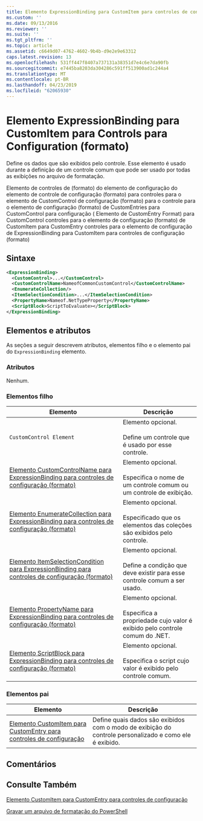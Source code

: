 ```yaml
---
title: Elemento ExpressionBinding para CustomItem para controles de configuração (formato) | Microsoft Docs
ms.custom: ''
ms.date: 09/13/2016
ms.reviewer: ''
ms.suite: ''
ms.tgt_pltfrm: ''
ms.topic: article
ms.assetid: c6649d07-4762-4602-9b4b-d9e2e9e63312
caps.latest.revision: 13
ms.openlocfilehash: 531ff447f8407a737131a38351d7e4c6e7da90fb
ms.sourcegitcommit: e7445ba8203da304286c591ff513900ad1c244a4
ms.translationtype: MT
ms.contentlocale: pt-BR
ms.lasthandoff: 04/23/2019
ms.locfileid: "62065930"
---
```

# <a name="expressionbinding-element-for-customitem-for-controls-for-configuration-format"></a>Elemento ExpressionBinding para CustomItem para Controls para Configuration (formato)

Define os dados que são exibidos pelo controle. Esse elemento é usado durante a definição de um controle comum que pode ser usado por todas as exibições no arquivo de formatação.

Elemento de controles de (formato) do elemento de configuração do elemento de controle de configuração (formato) para controles para o elemento de CustomControl de configuração (formato) para o controle para o elemento de configuração (formato) de CustomEntries para CustomControl para configuração ( Elemento de CustomEntry Format) para CustomControl controles para o elemento de configuração (formato) de CustomItem para CustomEntry controles para o elemento de configuração de ExpressionBinding para CustomItem para controles de configuração (formato)

## <a name="syntax"></a>Sintaxe

```xml
<ExpressionBinding>
  <CustomControl>...</CustomControl>
  <CustomControlName>NameofCommonCustomControl</CustomControlName>
  <EnumerateCollection/>
  <ItemSelectionCondition>...</ItemSelectionCondition>
  <PropertyName>Nameof.NetTypeProperty</PropertyName>
  <ScriptBlock>ScriptToEvaluate></ScriptBlock>
</ExpressionBinding>
```

## <a name="attributes-and-elements"></a>Elementos e atributos

As seções a seguir descrevem atributos, elementos filho e o elemento pai do `ExpressionBinding` elemento.

### <a name="attributes"></a>Atributos

Nenhum.

### <a name="child-elements"></a>Elementos filho

|Elemento|Descrição|
|-------------|-----------------|
|`CustomControl Element`|Elemento opcional.<br /><br /> Define um controle que é usado por esse controle.|
|[Elemento CustomControlName para ExpressionBinding para controles de configuração (formato)](./customcontrolname-element-for-expressionbinding-for-controls-for-configuration-format.md)|Elemento opcional.<br /><br /> Especifica o nome de um controle comum ou um controle de exibição.|
|[Elemento EnumerateCollection para ExpressionBinding para controles de configuração (formato)](./enumeratecollection-element-for-expressionbinding-for-controls-for-configuration-format.md)|Elemento opcional.<br /><br /> Especificado que os elementos das coleções são exibidos pelo controle.|
|[Elemento ItemSelectionCondition para ExpressionBinding para controles de configuração (formato)](./itemselectioncondition-element-for-expressionbinding-for-controls-for-configuration-format.md)|Elemento opcional.<br /><br /> Define a condição que deve existir para esse controle comum a ser usado.|
|[Elemento PropertyName para ExpressionBinding para controles de configuração (formato)](./propertyname-element-for-expressionbinding-for-controls-for-configuration-format.md)|Elemento opcional.<br /><br /> Especifica a propriedade cujo valor é exibido pelo controle comum do .NET.|
|[Elemento ScriptBlock para ExpressionBinding para controles de configuração (formato)](./scriptblock-element-for-expressionbinding-for-controls-for-configuration-format.md)|Elemento opcional.<br /><br /> Especifica o script cujo valor é exibido pelo controle comum.|

### <a name="parent-elements"></a>Elementos pai

|Elemento|Descrição|
|-------------|-----------------|
|[Elemento CustomItem para CustomEntry para controles de configuração](./customitem-element-for-customentry-for-controls-for-configuration-format.md)|Define quais dados são exibidos com o modo de exibição do controle personalizado e como ele é exibido.|

## <a name="remarks"></a>Comentários

## <a name="see-also"></a>Consulte Também

[Elemento CustomItem para CustomEntry para controles de configuração](./customitem-element-for-customentry-for-controls-for-configuration-format.md)

[Gravar um arquivo de formatação do PowerShell](./writing-a-powershell-formatting-file.md)
